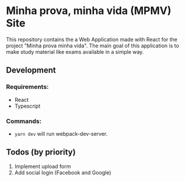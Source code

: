 # Minha prova, minha vida (MPMV) Site

This repository contains the a Web Application made with React for the project "Minha prova minha vida". The main goal of this application is to make study material like exams available in a simple way.

## Development

### Requirements:

* React
* Typescript
### Commands:

- `yarn dev` will run webpack-dev-server.

## Todos (by priority)

1. Implement upload form
2. Add social login (Facebook and Google)


